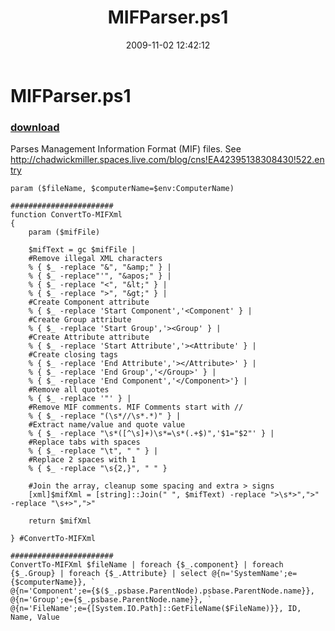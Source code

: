 ﻿---
pid:            1447
poster:         Chad Miller
title:          MIFParser.ps1
date:           2009-11-02 12:42:12
format:         posh
parent:         0
parent:         0

---

# MIFParser.ps1

### [download](1447.ps1)

Parses Management Information Format (MIF) files. See http://chadwickmiller.spaces.live.com/blog/cns!EA42395138308430!522.entry

```posh
param ($fileName, $computerName=$env:ComputerName)

#######################
function ConvertTo-MIFXml
{
    param ($mifFile)

    $mifText = gc $mifFile | 
    #Remove illegal XML characters
    % { $_ -replace "&", "&amp;" } |
    % { $_ -replace"'", "&apos;" } |
    % { $_ -replace "<", "&lt;" } |
    % { $_ -replace ">", "&gt;" } |
    #Create Component attribute
    % { $_ -replace 'Start Component','<Component' } | 
    #Create Group attribute
    % { $_ -replace 'Start Group','><Group' } | 
    #Create Attribute attribute
    % { $_ -replace 'Start Attribute','><Attribute' } |
    #Create closing tags
    % { $_ -replace 'End Attribute','></Attribute>' } |
    % { $_ -replace 'End Group','</Group>' } |
    % { $_ -replace 'End Component','</Component>'} |
    #Remove all quotes
    % { $_ -replace '"' } | 
    #Remove MIF comments. MIF Comments start with //
    % { $_ -replace "(\s*//\s*.*)" } |
    #Extract name/value and quote value
    % { $_ -replace "\s*([^\s]+)\s*=\s*(.+$)",'$1="$2"' } |
    #Replace tabs with spaces
    % { $_ -replace "\t", " " } |
    #Replace 2 spaces with 1
    % { $_ -replace "\s{2,}", " " }

    #Join the array, cleanup some spacing and extra > signs
    [xml]$mifXml = [string]::Join(" ", $mifText) -replace ">\s*>",">" -replace "\s+>",">"

    return $mifXml

} #ConvertTo-MIFXml

#######################
ConvertTo-MIFXml $fileName | foreach {$_.component} | foreach {$_.Group} | foreach {$_.Attribute} | select @{n='SystemName';e={$computerName}}, `
@{n='Component';e={$($_.psbase.ParentNode).psbase.ParentNode.name}}, @{n='Group';e={$_.psbase.ParentNode.name}}, `
@{n='FileName';e={[System.IO.Path]::GetFileName($FileName)}}, ID, Name, Value
```
